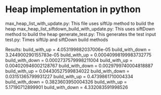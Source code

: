 # Heap implementation in python
max_heap_list_with_update.py: This file uses siftUp method to build the heap
max_heap_list_siftdown_build_with_update.py: This uses siftDown method to build the heap
generate_test.py: This generates the test input
test.py: Times siftUp and siftDown build methods

Results:
build_with_up = 4.053199882037006e-05 build_with_down = 3.244900290155783e-05
build_with_up = 0.00040998199983732775 build_with_down = 0.0002737579998211004
build_with_up = 0.004020946002128767 build_with_down = 0.0029799740004818887
build_with_up = 0.04430527599834022 build_with_down = 0.03151365799931227
build_with_up = 0.4739861710004334 build_with_down = 0.3823603950004326
build_with_up = 5.17190712899901 build_with_down = 4.332083591998526